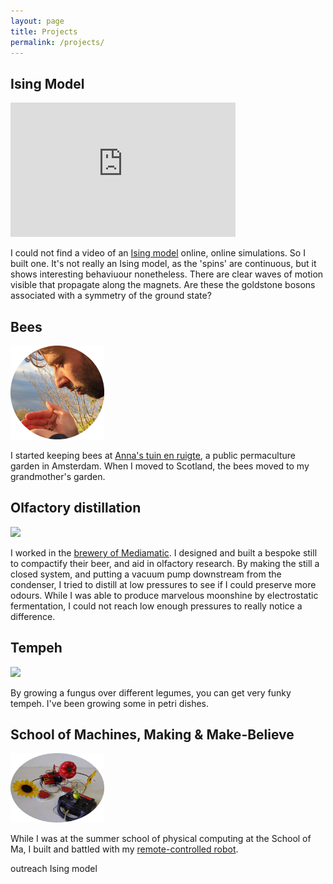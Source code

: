 ```yaml
---
layout: page
title: Projects
permalink: /projects/
---
```

<h2 class="main-col66"> Ising Model </h2>
<section class="main-col33 bottom-1">
		<iframe width="360" height="215" src="https://www.youtube.com/embed/grGs0FSb4SM" frameborder="0" allow="accelerometer; autoplay; encrypted-media; gyroscope; picture-in-picture" allowfullscreen></iframe>
</section>
<p class="main-col66 bottom-5">I could not find a video of an  <a href="https://en.wikipedia.org/wiki/Ising_model" target="_blank">Ising model</a> online, online simulations. So I built one. It's not really an Ising model, as the 'spins' are continuous, but it shows interesting behaviuour nonetheless. There are clear waves of motion visible that propagate along the magnets. Are these the goldstone bosons associated with a symmetry of the ground state?</p>



<h2 class="main-col66"> Bees </h2>
<section class="main-col33 bottom-1">
		<img src="/assets/bees.png" width="150">
</section>
<p class="main-col66 bottom-1">I started keeping bees at <a href="http://annastuinenruigte.nl/en/welcome/" target="_blank">Anna's tuin en ruigte</a>, a public permaculture garden in Amsterdam. When I moved to Scotland, the bees moved to my grandmother's garden. </p>

<h2 class="main-col66"> Olfactory distillation </h2>
<section class="main-col33 bottom-2">
		<img src="/assets/distill.png" width="150">
</section>
<p class="main-col66 bottom-1">I worked in the <a href="https://www.mediamatic.net/en/page/284175/distillation-101" target="_blank">brewery of Mediamatic</a>. I designed and built a bespoke still to compactify their beer, and aid in olfactory research. By making the still a closed system, and putting a vacuum pump downstream from the condenser, I tried to distill at low pressures to see if I could preserve more odours. While I was able to produce marvelous moonshine by electrostatic fermentation, I could not reach low enough pressures to really notice a difference.</p>

<h2 class="main-col66"> Tempeh </h2>
<section class="main-col33 bottom-2">
		<img src="/assets/tempeh.png" width="150">
</section>
<p class="main-col66 bottom-1">By growing a fungus over different legumes, you can get very funky tempeh. I've been growing some in petri dishes.</p>

<h2 class="main-col66"> School of Machines, Making & Make-Believe </h2>
<section class="main-col33 bottom-1">
		<img src="/assets/pepperhead.png" width="150">
</section>
<p class="main-col66 bottom-1">While I was at the summer school of physical computing at the School of Ma, I built and battled with my <a href="https://www.youtube.com/watch?v=NAdLcie-kP0" target="_blank">remote-controlled robot</a>. </p>




<p class="main-col66">outreach Ising model</p>